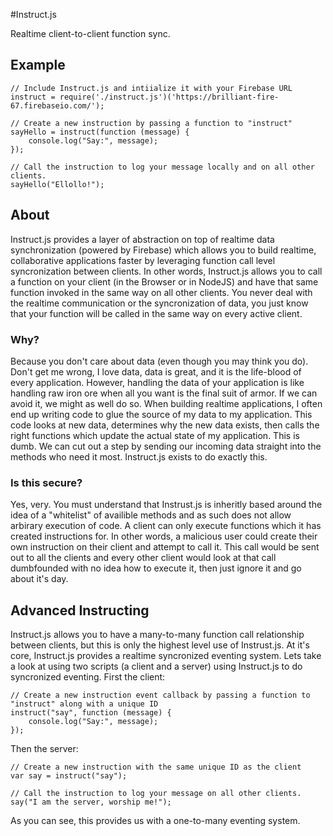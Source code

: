 #Instruct.js

Realtime client-to-client function sync.

## Example


    // Include Instruct.js and intiialize it with your Firebase URL
    instruct = require('./instruct.js')('https://brilliant-fire-67.firebaseio.com/');

    // Create a new instruction by passing a function to "instruct"
    sayHello = instruct(function (message) {
        console.log("Say:", message);
    });
    
    // Call the instruction to log your message locally and on all other clients.
    sayHello("Ellollo!");

## About

Instruct.js provides a layer of abstraction on top of realtime data synchronization (powered by Firebase) which allows you to build realtime, collaborative applications faster by leveraging function call level syncronization between clients. In other words, Instruct.js allows you to call a function on your client (in the Browser or in NodeJS) and have that same function invoked in the same way on all other clients. You never deal with the realtime communication or the syncronization of data, you just know that your function will be called in the same way on every active client.

### Why?

Because you don't care about data (even though you may think you do). Don't get me wrong, I love data, data is great, and it is the life-blood of every application. However, handling the data of your application is like handling raw iron ore when all you want is the final suit of armor. If we can avoid it, we might as well do so. When building realtime applications, I often end up writing code to glue the source of my data to my application. This code looks at new data, determines why the new data exists, then calls the right functions which update the actual state of my application. This is dumb. We can cut out a step by sending our incoming data straight into the methods who need it most. Instruct.js exists to do exactly this.

### Is this secure?

Yes, very. You must understand that Instrust.js is inheritly based around the idea of a "whitelist" of availible methods and as such does not allow arbirary execution of code. A client can only execute functions which it has created instructions for. In other words, a malicious user could create their own instruction on their client and attempt to call it. This call would be sent out to all the clients and every other client would look at that call dumbfounded with no idea how to execute it, then just ignore it and go about it's day.

## Advanced Instructing

Instruct.js allows you to have a many-to-many function call relationship between clients, but this is only the highest level use of Instrust.js. At it's core, Instruct.js provides a realtime syncronized eventing system. Lets take a look at using two scripts (a client and a server) using Instruct.js to do syncronized eventing. First the client:

    // Create a new instruction event callback by passing a function to "instruct" along with a unique ID
    instruct("say", function (message) {
        console.log("Say:", message);
    });
    
Then the server:

    // Create a new instruction with the same unique ID as the client
    var say = instruct("say");
    
    // Call the instruction to log your message on all other clients.
    say("I am the server, worship me!");
    
As you can see, this provides us with a one-to-many eventing system. 